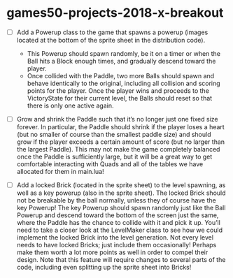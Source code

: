 # games50-projects-2018-x-breakout

- [ ] Add a Powerup class to the game that spawns a powerup (images located at the bottom of the sprite sheet in the distribution code). 
    - This Powerup should spawn randomly, be it on a timer or when the Ball hits a Block enough times, and gradually descend toward the player. 
    - Once collided with the Paddle, two more Balls should spawn and behave identically to the original, including all collision and scoring points for the player. Once the player wins and proceeds to the VictoryState for their current level, the Balls should reset so that there is only one active again.

- [ ] Grow and shrink the Paddle such that it’s no longer just one fixed size forever. In particular, the Paddle should shrink if the player loses a heart (but no smaller of course than the smallest paddle size) and should grow if the player exceeds a certain amount of score (but no larger than the largest Paddle). This may not make the game completely balanced once the Paddle is sufficiently large, but it will be a great way to get comfortable interacting with Quads and all of the tables we have allocated for them in main.lua!

- [ ] Add a locked Brick (located in the sprite sheet) to the level spawning, as well as a key powerup (also in the sprite sheet).
 The locked Brick should not be breakable by the ball normally, unless they of course have the key Powerup! The key Powerup should spawn randomly just like the Ball Powerup and descend toward the bottom of the screen just the same, where the Paddle has the chance to collide with it and pick it up. You’ll need to take a closer look at the LevelMaker class to see how we could implement the locked Brick into the level generation. Not every level needs to have locked Bricks; just include them occasionally! Perhaps make them worth a lot more points as well in order to compel their design. Note that this feature will require changes to several parts of the code, including even splitting up the sprite sheet into Bricks!